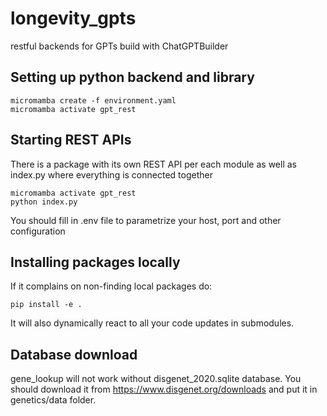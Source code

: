 # longevity_gpts
restful backends for GPTs build with ChatGPTBuilder

## Setting up python backend and library

```commandline
micromamba create -f environment.yaml
micromamba activate gpt_rest
```

## Starting REST APIs
There is a package with its own REST API per each module as well as index.py where everything is connected together
```
micromamba activate gpt_rest
python index.py
```
You should fill in .env file to parametrize your host, port and other configuration

## Installing packages locally

If it complains on non-finding local packages do:

```
pip install -e .
```

It will also dynamically react to all your code updates in submodules.


## Database download

gene_lookup will not work without disgenet_2020.sqlite database. You should download it from https://www.disgenet.org/downloads and put it in genetics/data folder.


